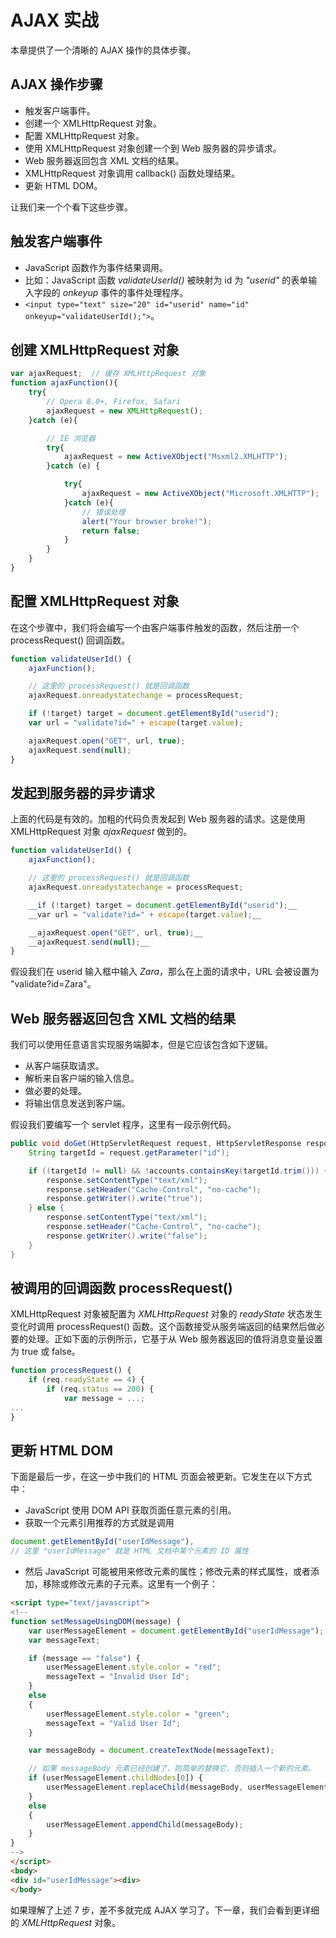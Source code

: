 # AJAX 实战

本章提供了一个清晰的 AJAX 操作的具体步骤。

## AJAX 操作步骤

- 触发客户端事件。
- 创建一个 XMLHttpRequest 对象。
- 配置 XMLHttpRequest 对象。
- 使用 XMLHttpRequest 对象创建一个到 Web 服务器的异步请求。
- Web 服务器返回包含 XML 文档的结果。
- XMLHttpRequest 对象调用 callback() 函数处理结果。
- 更新 HTML DOM。

让我们来一个个看下这些步骤。

## 触发客户端事件

- JavaScript 函数作为事件结果调用。
- 比如：JavaScript 函数 _validateUserId()_ 被映射为 id 为 _"userid"_ 的表单输入字段的 _onkeyup_ 事件的事件处理程序。
- `<input type="text" size="20" id="userid" name="id" onkeyup="validateUserId();">`。

## 创建 XMLHttpRequest 对象

```javascript
var ajaxRequest;  // 缓存 XMLHttpRequest 对象
function ajaxFunction(){
	try{
		// Opera 8.0+, Firefox, Safari
		ajaxRequest = new XMLHttpRequest();
	}catch (e){

		// IE 浏览器
		try{
			ajaxRequest = new ActiveXObject("Msxml2.XMLHTTP");
		}catch (e) {

			try{
				ajaxRequest = new ActiveXObject("Microsoft.XMLHTTP");
			}catch (e){
				// 错误处理
				alert("Your browser broke!");
				return false;
			}
		}
	}
}
```

## 配置 XMLHttpRequest 对象

在这个步骤中，我们将会编写一个由客户端事件触发的函数，然后注册一个 processRequest() 回调函数。

```javascript
function validateUserId() {
	ajaxFunction();

	// 这里的 processRequest() 就是回调函数
	ajaxRequest.onreadystatechange = processRequest;

	if (!target) target = document.getElementById("userid");
	var url = "validate?id=" + escape(target.value);

	ajaxRequest.open("GET", url, true);
	ajaxRequest.send(null);
}
```

## 发起到服务器的异步请求

上面的代码是有效的。加粗的代码负责发起到 Web 服务器的请求。这是使用 XMLHttpRequest 对象 _ajaxRequest_ 做到的。

```javascript
function validateUserId() {
	ajaxFunction();

	// 这里的 processRequest() 就是回调函数
	ajaxRequest.onreadystatechange = processRequest;

	__if (!target) target = document.getElementById("userid");__
	__var url = "validate?id=" + escape(target.value);__

	__ajaxRequest.open("GET", url, true);__
	__ajaxRequest.send(null);__
}
```

假设我们在 userid 输入框中输入 _Zara_，那么在上面的请求中，URL 会被设置为 "validate?id=Zara"。

## Web 服务器返回包含 XML 文档的结果

我们可以使用任意语言实现服务端脚本，但是它应该包含如下逻辑。

- 从客户端获取请求。
- 解析来自客户端的输入信息。
- 做必要的处理。
- 将输出信息发送到客户端。

假设我们要编写一个 servlet 程序，这里有一段示例代码。

```java
public void doGet(HttpServletRequest request, HttpServletResponse response) throws IOException, ServletException {
	String targetId = request.getParameter("id");

	if ((targetId != null) && !accounts.containsKey(targetId.trim())) {
		response.setContentType("text/xml");
		response.setHeader("Cache-Control", "no-cache");
		response.getWriter().write("true");
	} else {
		response.setContentType("text/xml");
		response.setHeader("Cache-Control", "no-cache");
		response.getWriter().write("false");
	}
}
```

## 被调用的回调函数 processRequest()

XMLHttpRequest 对象被配置为 _XMLHttpRequest_ 对象的 _readyState_ 状态发生变化时调用 processRequest() 函数。这个函数接受从服务端返回的结果然后做必要的处理。正如下面的示例所示，它基于从 Web 服务器返回的值将消息变量设置为 true 或 false。

```javascript
function processRequest() {
	if (req.readyState == 4) {
		if (req.status == 200) {
			var message = ...;
...
}
```

## 更新 HTML DOM

下面是最后一步，在这一步中我们的 HTML 页面会被更新。它发生在以下方式中：

- JavaScript 使用 DOM API 获取页面任意元素的引用。
- 获取一个元素引用推荐的方式就是调用

```javascript
document.getElementById("userIdMessage"), 
// 这里 "userIdMessage" 就是 HTML 文档中某个元素的 ID 属性
```

- 然后 JavaScript 可能被用来修改元素的属性；修改元素的样式属性，或者添加，移除或修改元素的子元素。这里有一个例子：

```html
<script type="text/javascript">
<!--
function setMessageUsingDOM(message) {
	var userMessageElement = document.getElementById("userIdMessage");
	var messageText;

	if (message == "false") {
		userMessageElement.style.color = "red";
		messageText = "Invalid User Id";
	}
	else 
	{
		userMessageElement.style.color = "green";
		messageText = "Valid User Id";
	}

	var messageBody = document.createTextNode(messageText);

	// 如果 messageBody 元素已经创建了，则简单的替换它，否则插入一个新的元素。 
	if (userMessageElement.childNodes[0]) {
		userMessageElement.replaceChild(messageBody, userMessageElement.childNodes[0]);
	} 
	else
	{
		userMessageElement.appendChild(messageBody);
	}
}
-->
</script>
<body>
<div id="userIdMessage"><div>
</body>
```

如果理解了上述 7 步，差不多就完成 AJAX 学习了。下一章，我们会看到更详细的 _XMLHttpRequest_ 对象。